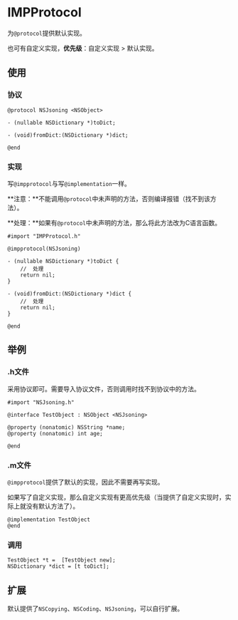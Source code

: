 # IMPProtocol

为`@protocol`提供默认实现。

也可有自定义实现，**优先级**：自定义实现 > 默认实现。

## 使用

### 协议

``` objc
@protocol NSJsoning <NSObject>

- (nullable NSDictionary *)toDict;

- (void)fromDict:(NSDictionary *)dict;

@end
```

### 实现

写`@impprotocol`与写`@implementation`一样。

**注意：**不能调用`@protocol`中未声明的方法，否则编译报错（找不到该方法）。

**处理：**如果有`@protocol`中未声明的方法，那么将此方法改为C语言函数。

``` objc
#import "IMPProtocol.h"

@impprotocol(NSJsoning)

- (nullable NSDictionary *)toDict {
    //  处理
    return nil;
}

- (void)fromDict:(NSDictionary *)dict {
    //  处理
    return nil;
}

@end
```

## 举例

### .h文件

采用协议即可。需要导入协议文件，否则调用时找不到协议中的方法。

``` objc
#import "NSJsoning.h"

@interface TestObject : NSObject <NSJsoning>

@property (nonatomic) NSString *name;
@property (nonatomic) int age;

@end
```

### .m文件

`@impprotocol`提供了默认的实现，因此不需要再写实现。

如果写了自定义实现，那么自定义实现有更高优先级（当提供了自定义实现时，实际上就没有默认方法了）。

``` objc
@implementation TestObject
@end
```

### 调用

``` objc
TestObject *t =  [TestObject new];
NSDictionary *dict = [t toDict];
```

## 扩展

默认提供了`NSCopying`、`NSCoding`、`NSJsoning`，可以自行扩展。


